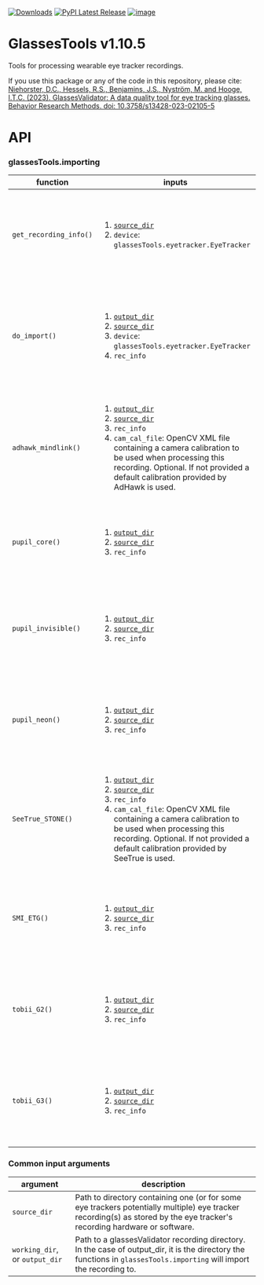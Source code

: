[![Downloads](https://static.pepy.tech/badge/glassestools)](https://pepy.tech/project/glassestools)
[![PyPI Latest Release](https://img.shields.io/pypi/v/glassesTools.svg)](https://pypi.org/project/glassesTools/)
[![image](https://img.shields.io/pypi/pyversions/glassesTools.svg)](https://pypi.org/project/glassesTools/)

# GlassesTools v1.10.5
Tools for processing wearable eye tracker recordings.

If you use this package or any of the code in this repository, please cite:<br>
[Niehorster, D.C., Hessels, R.S., Benjamins, J.S., Nyström, M. and Hooge, I.T.C. (2023). GlassesValidator:
A data quality tool for eye tracking glasses. Behavior Research Methods. doi: 10.3758/s13428-023-02105-5](https://doi.org/10.3758/s13428-023-02105-5)


# API

### glassesTools.importing
|function|inputs|description|
| --- | --- | --- |
|`get_recording_info()`|<ol><li>[`source_dir`](#common-input-arguments)</li><li>`device`: `glassesTools.eyetracker.EyeTracker`</li></ol>|Determine if provided path contains a recording/recordings made with the specified eye tracker (`device`) and if so, get info about these recordings.|
|`do_import()`|<ol><li>[`output_dir`](#common-input-arguments)</li><li>[`source_dir`](#common-input-arguments)</li><li>`device`: `glassesTools.eyetracker.EyeTracker`</li><li>`rec_info`</li></ol>|Import the specified recording to `output_dir`. Either `device` or `rec_info` must be specified. Does nothing if directory does not contain a recording made with the specified eye tracker.|
|  |  |  |
|`adhawk_mindlink()`|<ol><li>[`output_dir`](#common-input-arguments)</li><li>[`source_dir`](#common-input-arguments)</li><li>`rec_info`</li><li>`cam_cal_file`: OpenCV XML file containing a camera calibration to be used when processing this recording. Optional. If not provided a default calibration provided by AdHawk is used.</li></ol>|Import an AdHawk MindLink recording to a subdirectory of `output_dir`. Does nothing if directory does not contain an AdHawk MindLink recording. `rec_info` is optional.|
|`pupil_core()`|<ol><li>[`output_dir`](#common-input-arguments)</li><li>[`source_dir`](#common-input-arguments)</li><li>`rec_info`</li></ol>|Import a Pupil Core recording to a subdirectory of `output_dir`. Does nothing if directory does not contain a Pupil Core recording. `rec_info` is optional.|
|`pupil_invisible()`|<ol><li>[`output_dir`](#common-input-arguments)</li><li>[`source_dir`](#common-input-arguments)</li><li>`rec_info`</li></ol>|Import a Pupil Invisible recording to a subdirectory of `output_dir`. Does nothing if directory does not contain a Pupil Invisible recording. `rec_info` is optional.|
|`pupil_neon()`|<ol><li>[`output_dir`](#common-input-arguments)</li><li>[`source_dir`](#common-input-arguments)</li><li>`rec_info`</li></ol>|Import a Pupil Neon recording to a subdirectory of `output_dir`. Does nothing if directory does not contain a Pupil Neon recording. `rec_info` is optional.|
|`SeeTrue_STONE()`|<ol><li>[`output_dir`](#common-input-arguments)</li><li>[`source_dir`](#common-input-arguments)</li><li>`rec_info`</li><li>`cam_cal_file`: OpenCV XML file containing a camera calibration to be used when processing this recording. Optional. If not provided a default calibration provided by SeeTrue is used.</li></ol>|Import a SeeTrue recording to a subdirectory of `output_dir`. Does nothing if directory does not contain a SeeTrue recording. `rec_info` is optional.|
|`SMI_ETG()`|<ol><li>[`output_dir`](#common-input-arguments)</li><li>[`source_dir`](#common-input-arguments)</li><li>`rec_info`</li></ol>|Import a SMI ETG recording to a subdirectory of `output_dir`. Does nothing if directory does not contain a SMI ETG 1 or 2 recording. `rec_info` is optional.|
|`tobii_G2()`|<ol><li>[`output_dir`](#common-input-arguments)</li><li>[`source_dir`](#common-input-arguments)</li><li>`rec_info`</li></ol>|Import a Tobii Pro Glasses 2 recording to a subdirectory of `output_dir`. Does nothing if directory does not contain a Tobii Pro Glasses 2 recording. `rec_info` is optional.|
|`tobii_G3()`|<ol><li>[`output_dir`](#common-input-arguments)</li><li>[`source_dir`](#common-input-arguments)</li><li>`rec_info`</li></ol>|Import a Tobii Pro Glasses 3 recording to a subdirectory of `output_dir`. Does nothing if directory does not contain a Tobii Pro Glasses 3 recording. `rec_info` is optional.|


### Common input arguments
|argument|description|
| --- | --- |
|`source_dir`|Path to directory containing one (or for some eye trackers potentially multiple) eye tracker recording(s) as stored by the eye tracker's recording hardware or software.|
|`working_dir`, or `output_dir`|Path to a glassesValidator recording directory. In the case of output_dir, it is the directory the functions in `glassesTools.importing` will import the recording to.|

